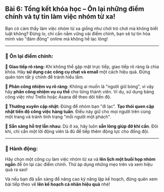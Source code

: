 ## Bài 6: Tổng kết khóa học – Ôn lại những điểm chính và tự tin làm việc nhóm từ xa!

Bạn có cảm thấy làm việc nhóm từ xa giống như chơi trò chơi mà không biết luật không? Đừng lo, chỉ cần nắm vững vài điểm chính, bạn sẽ tự tin hòa mình vào "đám đông" online mà không hề lạc lõng! 

---

### 📌 Ôn lại điểm chính:

**🔹 Giao tiếp rõ ràng:**
Khi không thể gặp mặt trực tiếp, giao tiếp rõ ràng là chìa khóa. Hãy **sử dụng các công cụ chat và email** một cách hiệu quả. Đừng quên tóm tắt ý chính để tránh hiểu lầm.

**🔹 Phân công nhiệm vụ rõ ràng:**
Không ai muốn là "người giữ bóng", vì vậy hãy **phân công nhiệm vụ cụ thể** cho từng thành viên. Ví dụ, sử dụng bảng công việc như Trello hoặc Asana để theo dõi tiến độ.

**🔹 Thường xuyên cập nhật:**
Đừng để nhóm bạn "đi lạc". **Tạo thói quen cập nhật tiến độ công việc hàng tuần**. Điều này giữ cho mọi người trên cùng một trang và tránh tình trạng "mỗi người một phách".

**🔹 Sẵn sàng hỗ trợ lẫn nhau:**
Dù ở xa, hãy luôn **sẵn lòng giúp đỡ khi cần**. Đôi khi, chỉ cần một lời động viên là đủ để tiếp thêm động lực cho đồng đội.

---

### 🚀 Hành động:

Hãy chọn một công cụ làm việc nhóm từ xa và **lên lịch một buổi họp nhóm ngắn** để ôn lại các điểm chính. Thử áp dụng những mẹo trên và xem hiệu quả ra sao!

Và nếu bạn đã sẵn sàng để nâng cao kỹ năng lập kế hoạch, đừng quên xem bài tiếp theo về **lên kế hoạch cá nhân hiệu quả** nhé!